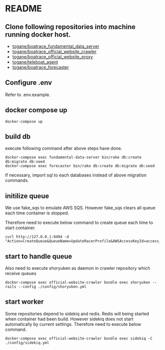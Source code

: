 # README

## Clone following repositories into machine running docker host.

* [togane/boatrace_fundamental_data_server](https://github.com/togane/boatrace_fundamental_data_server)
* [togane/boatrace_official_website_crawler](https://github.com/togane/boatrace_official_website_crawler)
* [togane/boatrace_official_website_proxy](https://github.com/togane/boatrace_official_website_proxy)
* [togane/teleboat_agent](https://github.com/togane/teleboat_agent)
* [togane/boatrace_forecaster](https://github.com/togane/boatrace_forecaster)

## Configure .env

Refer to .env.example.

## docker compose up

```
docker-compose up
```

## build db

execute following command after above steps have done.

```
docker-compose exec fundamental-data-server bin/rake db:create db:migrate db:seed
docker-compose exec forecaster bin/rake db:create db:migrate db:seed
```

If necessary, import sql to each databases instead of above migration commands.

## initilize queue

We use fake_sqs to emulate AWS SQS.
However fake_sqs clears all queue each time container is stopped.

Therefore need to execute below command to create queue each time to start container.

```
curl http://127.0.0.1:9494 -d "Action=CreateQueue&QueueName=UpdateRacerProfile&AWSAccessKeyId=access_key_id"
```

## start to handle queue

Also need to execute shoryuken as daemon in crawler repository which receive queues

```
docker-compose exec official-website-crawler bundle exec shoryuken --rails --config ./config/shoryuken.yml
```

## start worker

Some repositories depend to sidekiq and redis.
Redis will being started when container had been build.
However sidekiq does not start automatically by current settings.
Therefore need to execute below command.

```
docker-compose exec official-website-crawler bundle exec sidekiq -C ./config/sidekiq.yml
```


